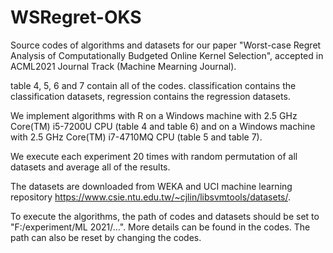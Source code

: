 # WSRegret-OKS
Source codes of algorithms and datasets for our paper
"Worst-case Regret Analysis of Computationally Budgeted Online Kernel Selection",
accepted in ACML2021 Journal Track (Machine Mearning Journal).

table 4, 5, 6 and 7 contain all of the codes.
classification contains the classification datasets,
regression contains the regression datasets.

We implement algorithms with R on a Windows machine with 2.5 GHz Core(TM) i5-7200U CPU 
(table 4 and table 6) and on a Windows machine with 2.5 GHz Core(TM) i7-4710MQ CPU 
(table 5 and table 7).

We execute each experiment 20 times with random permutation of all datasets and average all of the results.

The datasets are downloaded from WEKA and UCI machine learning repository https://www.csie.ntu.edu.tw/~cjlin/libsvmtools/datasets/.

To execute the algorithms,
the path of codes and datasets should be set to "F:/experiment/ML 2021/...".
More details can be found in the codes.
The path can also be reset by changing the codes.
